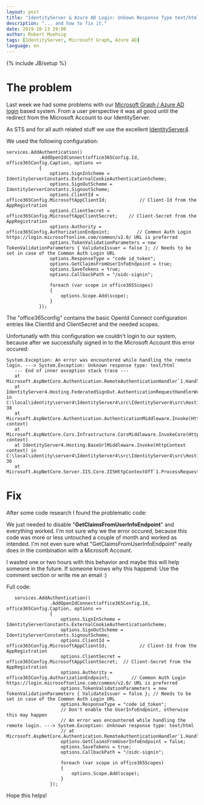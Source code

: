 ```yaml
---
layout: post
title: "IdentityServer & Azure AD Login: Unkown Response Type text/html"
description: "... and how to fix it."
date: 2019-10-13 19:00
author: Robert Muehsig
tags: [IdentityServer, Microsoft Graph, Azure AD]
language: en
---
```


{% include JB/setup %}

# The problem

Last week we had some problems with our [Microsoft Graph / Azure AD login](https://developer.microsoft.com/en-us/graph) based system. From a user perspective it was all good until the redirect from the Microsoft Account to our IdentityServer.

As STS and for all auth related stuff we use the excellent [IdentityServer4](https://identityserver.io/).

We used the following configuration:

    services.AddAuthentication()
                .AddOpenIdConnect(office365Config.Id, office365Config.Caption, options =>
                {
                    options.SignInScheme = IdentityServerConstants.ExternalCookieAuthenticationScheme;
                    options.SignOutScheme = IdentityServerConstants.SignoutScheme;
                    options.ClientId = office365Config.MicrosoftAppClientId;            // Client-Id from the AppRegistration 
                    options.ClientSecret = office365Config.MicrosoftAppClientSecret;    // Client-Secret from the AppRegistration 
                    options.Authority = office365Config.AuthorizationEndpoint;          // Common Auth Login https://login.microsoftonline.com/common/v2.0/ URL is preferred
                    options.TokenValidationParameters = new TokenValidationParameters { ValidateIssuer = false }; // Needs to be set in case of the Common Auth Login URL
                    options.ResponseType = "code id_token";
                    options.GetClaimsFromUserInfoEndpoint = true;
                    options.SaveTokens = true;
                    options.CallbackPath = "/oidc-signin"; 
                    
                    foreach (var scope in office365Scopes)
                    {
                        options.Scope.Add(scope);
                    }
                });

The "office365config" contains the basic OpenId Connect configuration entries like ClientId and ClientSecret and the needed scopes.

Unfortunatly with this configuration we couldn't login to our system, because after we successfully signed in to the Microsoft Account this error occured:

    System.Exception: An error was encountered while handling the remote login. ---> System.Exception: Unknown response type: text/html
       --- End of inner exception stack trace ---
       at Microsoft.AspNetCore.Authentication.RemoteAuthenticationHandler`1.HandleRequestAsync()
       at IdentityServer4.Hosting.FederatedSignOut.AuthenticationRequestHandlerWrapper.HandleRequestAsync() in C:\local\identity\server4\IdentityServer4\src\IdentityServer4\src\Hosting\FederatedSignOut\AuthenticationRequestHandlerWrapper.cs:line 38
       at Microsoft.AspNetCore.Authentication.AuthenticationMiddleware.Invoke(HttpContext context)
       at Microsoft.AspNetCore.Cors.Infrastructure.CorsMiddleware.InvokeCore(HttpContext context)
       at IdentityServer4.Hosting.BaseUrlMiddleware.Invoke(HttpContext context) in C:\local\identity\server4\IdentityServer4\src\IdentityServer4\src\Hosting\BaseUrlMiddleware.cs:line 36
       at Microsoft.AspNetCore.Server.IIS.Core.IISHttpContextOfT`1.ProcessRequestAsync()

# Fix

After some code research I found the problematic code:

We just needed to disable "__GetClaimsFromUserInfoEndpoint__" and everything worked. I'm not sure why we the error occured, because this code was more or less untouched a couple of month and worked as intended. I'm not even sure what "GetClaimsFromUserInfoEndpoint" really does in the combination with a Microsoft Account.

I wasted one or two hours with this behavior and maybe this will help someone in the future. If someone knows why this happend: Use the comment section or write me an email :)

Full code:

       services.AddAuthentication()
                    .AddOpenIdConnect(office365Config.Id, office365Config.Caption, options =>
                    {
                        options.SignInScheme = IdentityServerConstants.ExternalCookieAuthenticationScheme;
                        options.SignOutScheme = IdentityServerConstants.SignoutScheme;
                        options.ClientId = office365Config.MicrosoftAppClientId;            // Client-Id from the AppRegistration 
                        options.ClientSecret = office365Config.MicrosoftAppClientSecret;  // Client-Secret from the AppRegistration 
                        options.Authority = office365Config.AuthorizationEndpoint;        // Common Auth Login https://login.microsoftonline.com/common/v2.0/ URL is preferred
                        options.TokenValidationParameters = new TokenValidationParameters { ValidateIssuer = false }; // Needs to be set in case of the Common Auth Login URL
                        options.ResponseType = "code id_token";
                        // Don't enable the UserInfoEndpoint, otherwise this may happen
                        // An error was encountered while handling the remote login. ---> System.Exception: Unknown response type: text/html
                        // at Microsoft.AspNetCore.Authentication.RemoteAuthenticationHandler`1.HandleRequestAsync()
                        options.GetClaimsFromUserInfoEndpoint = false; 
                        options.SaveTokens = true;
                        options.CallbackPath = "/oidc-signin"; 
                        
                        foreach (var scope in office365Scopes)
                        {
                            options.Scope.Add(scope);
                        }
                    });


Hope this helps!
